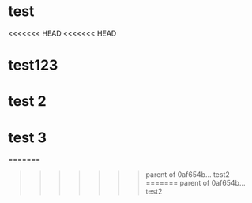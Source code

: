 # test
<<<<<<< HEAD
<<<<<<< HEAD
# test123
# test 2
# test 3
=======
>>>>>>> parent of 0af654b... test2
=======
>>>>>>> parent of 0af654b... test2
